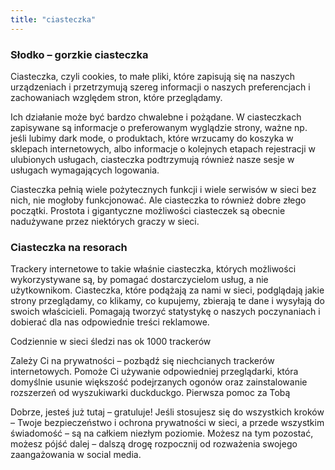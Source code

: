 ```yaml
---
title: "ciasteczka"
---
```


### Słodko – gorzkie ciasteczka

Ciasteczka, czyli cookies, to małe pliki, które zapisują się na naszych urządzeniach i przetrzymują szereg informacji o naszych preferencjach i zachowaniach względem stron, które przeglądamy.

Ich działanie może być bardzo chwalebne i pożądane. W ciasteczkach zapisywane są informacje o preferowanym wyglądzie strony, ważne np. jeśli lubimy dark mode, o produktach, które wrzucamy do koszyka w sklepach internetowych, albo informacje o kolejnych etapach rejestracji w ulubionych usługach, ciasteczka podtrzymują również nasze sesje w usługach wymagających logowania.

Ciasteczka pełnią wiele pożytecznych funkcji i wiele serwisów w sieci bez nich, nie mogłoby funkcjonować. Ale ciasteczka to również dobre złego początki. Prostota i gigantyczne możliwości ciasteczek są obecnie nadużywane przez niektórych graczy w sieci.
### Ciasteczka na resorach

Trackery internetowe to takie właśnie ciasteczka, których możliwości wykorzystywane są, by pomagać dostarczycielom usług, a nie użytkownikom. Ciasteczka, które podążają za nami w sieci, podglądają jakie strony przeglądamy, co klikamy, co kupujemy, zbierają te dane i wysyłają do swoich właścicieli. Pomagają tworzyć statystykę o naszych poczynaniach i dobierać dla nas odpowiednie treści reklamowe.

Codziennie w sieci śledzi nas ok 1000 trackerów

Zależy Ci na prywatności – pozbądź się niechcianych trackerów internetowych. Pomoże Ci używanie odpowiedniej przeglądarki, która domyślnie usunie większość podejrzanych ogonów oraz zainstalowanie rozszerzeń od wyszukiwarki duckduckgo.
Pierwsza pomoc za Tobą

Dobrze, jesteś już tutaj – gratuluje! Jeśli stosujesz się do wszystkich kroków – Twoje bezpieczeństwo i ochrona prywatności w sieci, a przede wszystkim świadomość – są na całkiem niezłym poziomie. Możesz na tym pozostać, możesz pójść dalej – dalszą drogę rozpocznij od rozważenia swojego zaangażowania w social media.
